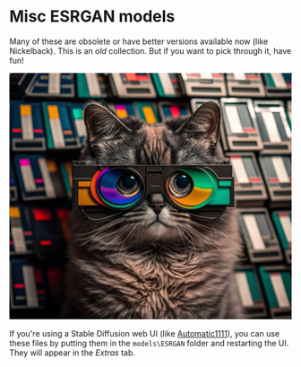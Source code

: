 # Misc ESRGAN models

Many of these are obsolete or have better versions available now (like Nickelback). This is an _old_ collection. But if you want to pick through it, have fun!

![Machine Learning Archivist (cat)](Archivist.jpg)

If you're using a Stable Diffusion web UI (like [Automatic1111](https://github.com/AUTOMATIC1111/stable-diffusion-webui.git)), you can use these files by putting them in the `models\ESRGAN` folder and restarting the UI. They will appear in the _Extras_ tab.


